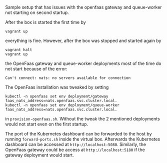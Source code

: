 Sample setup that has issues with the openfaas gateway and queue-worker not starting on second startup.

After the box is started the first time by

```
vagrant up
```

everything is fine. However, after the box was stopped and started again by

```
vagrant halt
vagrant up
```

the OpenFaas gateway and queue-worker deployments most of the time do not start because of the error:

```
Can't connect: nats: no servers available for connection
```

The OpenFaas installation was tweaked by setting

```
kubectl -n openfaas set env deployment/gateway faas_nats_address=nats.openfaas.svc.cluster.local.
kubectl -n openfaas set env deployment/queue-worker faas_nats_address=nats.openfaas.svc.cluster.local.
```

in `provision-openfaas.sh`. Without the tweak the 2 mentioned deployments would not start even on the first startup.

The port of the Kubernetes dashboard can be forwarded to the host by running `forward-ports.sh` inside the virtual box. Afterwards the Kubernetes dashboard can be accessed at `http://localhost:5080`. Similarly, the OpenFaas gateway could be access at `http://localhost:5180` if the gateway deployment would start.  
